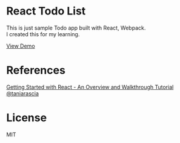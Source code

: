 # React Todo List

This is just sample Todo app built with React, Webpack.  
I created this for my learning.  

[View Demo](https://chocolat5.github.io/react-todo-list-demo/)

# References

[Getting Started with React - An Overview and Walkthrough Tutorial](https://www.taniarascia.com/getting-started-with-react/)  
[@taniarascia](https://github.com/taniarascia)


# License

MIT
